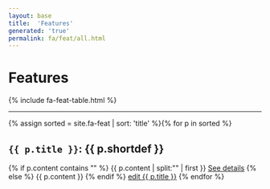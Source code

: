 ```yaml
---
layout: base
title:  'Features'
generated: 'true'
permalink: fa/feat/all.html
---
```


# Features

{% include fa-feat-table.html %}

----------

{% assign sorted = site.fa-feat | sort: 'title' %}{% for p in sorted %}
<a id="al-fa-feat/{{ p.title }}" class="al-dest"/>
<h2><code>{{ p.title }}</code>: {{ p.shortdef }}</h2>
{% if p.content contains "<!--details-->" %}    
{{ p.content | split:"<!--details-->" | first }}
<a href="{{ p.title }}" class="al-doc">See details</a>
{% else %}
{{ p.content }}
{% endif %}
<a href="{{ site.git_edit }}/{% if p.collection %}{{ p.relative_path }}{% else %}{{ p.path }}{% endif %}" target="#">edit {{ p.title }}</a>
{% endfor %}
